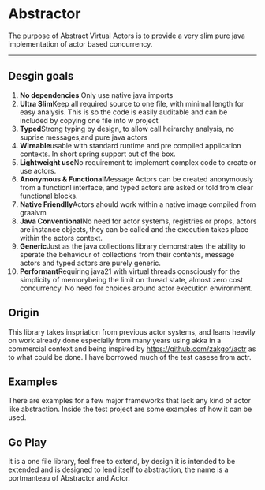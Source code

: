 # Abstractor

The purpose of Abstract Virtual Actors is to provide a very slim pure java implementation of actor based concurrency.

---

## Desgin goals
1. **No dependencies** Only use native java imports
2. **Ultra Slim**Keep all required source to one file, with minimal length for easy analysis. This is so the code is easily auditable and can be included by copying one file into w project
3. **Typed**Strong typing by design, to allow call heirarchy analysis, no suprise messages,and pure java actors
4. **Wireable**usable with standard runtime and pre compiled application contexts. In short spring support out of the box.
5. **Lightweight use**No requirement to implement complex code to create or use actors.
6. **Anonymous & Functional**Message Actors can be created anonymously from a functionl interface, and typed actors are asked or told from clear functional blocks.
7. **Native Friendlly**Actors ahould work within a native image compiled from graalvm
8. **Java Conventional**No need for actor systems, registries or props, actors are instance objects, they can be called and the execution takes place within the actors context.
9. **Generic**Just as the java collections library demonstrates the ability to sperate the behaviour of collections from their contents, message actors and typed actors are purely generic.
10. **Performant**Requiring java21 with virtual threads consciously for the simplicity of memorybeing the limit on thread state, almost zero cost concurrency. No need for choices around actor execution environment.

## Origin
This library takes inspriation from previous actor systems, and leans heavily on work already done especially from many years using akka in a commercial context and being inspired by https://github.com/zakgof/actr as to what could be done. I have borrowed much of the test casese from actr.

## Examples
There are examples for a few major frameworks that lack any kind of actor like abstraction. Inside the test project are some examples of how it can be used.

## Go Play
It is a one file library, feel free to extend, by design it is intended to be extended and is designed to lend itself to abstraction, the name is a portmanteau of Abstractor and Actor.